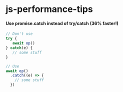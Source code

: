 # js-performance-tips

#### Use promise.catch instead of try/catch (36% faster!)
```js
// Don't use
try {
   await op()
} catch(e) {
   // some stuff
}

// Use
await op()
  .catch((e) => { 
    // some stuff
  })
```
